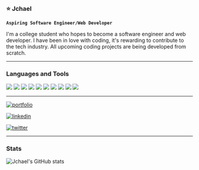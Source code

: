 ### ⭐ Jchael 


**`Aspiring Software Engineer/Web Developer`**

I'm a college student who hopes to become a software engineer and web developer. I have been in love with coding, it's rewarding to contribute to the tech industry. All upcoming coding projects are being developed from scratch. 

------------------------------------------- 

### Languages and Tools

<img src="https://img.shields.io/badge/html5-%23E34F26.svg?style=for-the-badge&logo=html5&logoColor=white">   <img src="https://img.shields.io/badge/css3-02569B?style=for-the-badge&logo=css3&logoColor=white">   <img src="https://img.shields.io/badge/javascript%20-%23323330.svg?&style=for-the-badge&logo=javascript&logoColor=%23F7DF1E">  <img src="https://img.shields.io/badge/react-%2320232a.svg?style=for-the-badge&logo=react&logoColor=%2361DAFB">  <img src="http://img.shields.io/badge/-Dart-ffffff?style=for-the-badge&logo=dart&logoColor=blue">   <img src="https://img.shields.io/badge/git%20-%23F05032.svg?&style=for-the-badge&logo=git&logoColor=white"/> <img src="http://img.shields.io/badge/-Github-000000?style=for-the-badge&logo=Github&logoColor=grey">   <img src="http://img.shields.io/badge/-VS%20Code-000000?style=for-the-badge&logo=Visual-studio-code&logoColor=blue">   <img src="https://img.shields.io/badge/Flutter-02569B?style=for-the-badge&logo=flutter&logoColor=white">   <img src="https://img.shields.io/badge/Neovim-097969?style=for-the-badge&logo=neovim&logoColor=white">


-------
[![portfolio](https://img.shields.io/badge/my_portfolio-000?style=for-the-badge&logo=ko-fi&logoColor=white)](https://jchael-homepage.vercel.app/)

[![linkedin](https://img.shields.io/badge/linkedin-0A66C2?style=for-the-badge&logo=linkedin&logoColor=white)](https://www.linkedin.com/in/jhon-michael-abbas-40b5602a3/)

[![twitter](https://img.shields.io/badge/facebook-4267B2?style=for-the-badge&logo=facebook&logoColor=white)](https://twitter.com/)

---
### Stats


![Jchael's GitHub stats](https://github-readme-stats.vercel.app/api?username=Jchael12&show_icons=true&theme=rose_pine)
